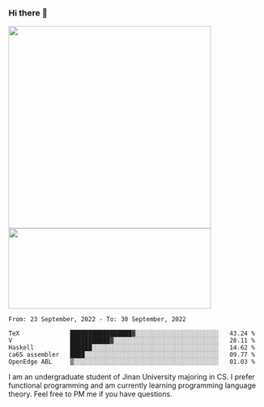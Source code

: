 ### Hi there 👋

<!--
**pe200012/pe200012** is a ✨ _special_ ✨ repository because its `README.md` (this file) appears on your GitHub profile.

Here are some ideas to get you started:

- 🔭 I’m currently working on ...
- 🌱 I’m currently learning ...
- 👯 I’m looking to collaborate on ...
- 🤔 I’m looking for help with ...
- 💬 Ask me about ...
- 📫 How to reach me: ...
- 😄 Pronouns: ...
- ⚡ Fun fact: ...
-->
<p>
    <img width="400em" src="https://github-readme-stats.vercel.app/api?username=pe200012&show_icons=true&icon_color=f44336&title_color=757de8">
    <img width="400em" height="159em" src="https://github-readme-stats.vercel.app/api/top-langs/?username=pe200012&hide=html,cmake,css&title_color=757de8&layout=compact">
</p>

<!--START_SECTION:waka-->
```text
From: 23 September, 2022 - To: 30 September, 2022

TeX              █████████████████▓░░░░░░░░░░░░░░░░░░░░░░░   43.24 % 
V                ███████████▓░░░░░░░░░░░░░░░░░░░░░░░░░░░░░   28.11 % 
Haskell          ██████░░░░░░░░░░░░░░░░░░░░░░░░░░░░░░░░░░░   14.62 % 
ca65 assembler   ████░░░░░░░░░░░░░░░░░░░░░░░░░░░░░░░░░░░░░   09.77 % 
OpenEdge ABL     ▒░░░░░░░░░░░░░░░░░░░░░░░░░░░░░░░░░░░░░░░░   01.03 % 
```
<!--END_SECTION:waka-->

I am an undergraduate student of Jinan University majoring in CS. I prefer functional programming and am currently learning programming language theory. Feel free to PM me if you have questions.
